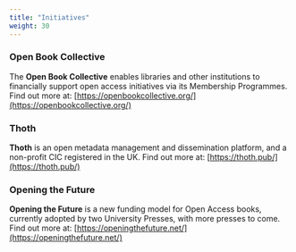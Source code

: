 ```yaml
---
title: "Initiatives"
weight: 30
---
```


### Open Book Collective

The **Open Book Collective** enables libraries and other institutions to financially support open access initiatives via its Membership Programmes. Find out more at: [https://openbookcollective.org/](https://openbookcollective.org/)

### Thoth

**Thoth** is an open metadata management and dissemination platform, and a non-profit CIC registered in the UK. Find out more at: [https://thoth.pub/](https://thoth.pub/)

### Opening the Future

**Opening the Future** is a new funding model for Open Access books, currently adopted by two University Presses, with more presses to come. Find out more at: [https://openingthefuture.net/](https://openingthefuture.net/)